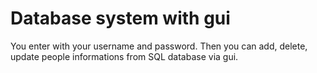# Database system with gui

You enter with your username and password.
Then you can add, delete, update people informations from SQL database via gui.
